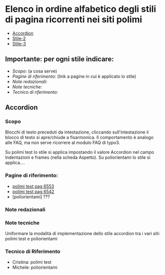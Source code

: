 # Elenco in ordine alfabetico degli stili di pagina ricorrenti nei siti polimi
* [Accordion](#accordion)
* [Stile-2](#stile-2)
* [Stile-3](#stile-3)

## Importante: per ogni stile indicare:
- *Scopo:* (a cosa serve)
- *Pagine di riferimento:* (link a pagine in cui è applicato lo stile)
- *Note redazionali:*
- *Note tecniche:*
- *Tecnico di riferimento:*

## Accordion
### Scopo
Blocchi di testo preceduti da intestazione, cliccando sull'intestazione il blocco di testo si apre/chiude a fisarmonica. Il comportamento è analogo alle FAQ, ma non serve ricorrere al modulo FAQ di typo3.

Su polimi test lo stile si applica impostando il valore Accordion nel campo Indentazioni e frames (nella scheda Aspetto).
Su poliorientami lo stile si applica....
### Pagine di riferimento:
- [polimi test pag 6553](http://www.test.polimi.it/index.php?id=6553)
- [polimi test pag 6542](http://www.test.polimi.it/it/studenti/norme-e-regolamenti/esami/) 
- [poliorientami] ???
### Note redazionali
### Note tecniche
Uniformare la modalità di implementazione dello stile accordion tra i vari siti: polimi test e poliorientami
### Tecnico di Riferimento
- Cristina: polimi test
- Michele: poliorientami




